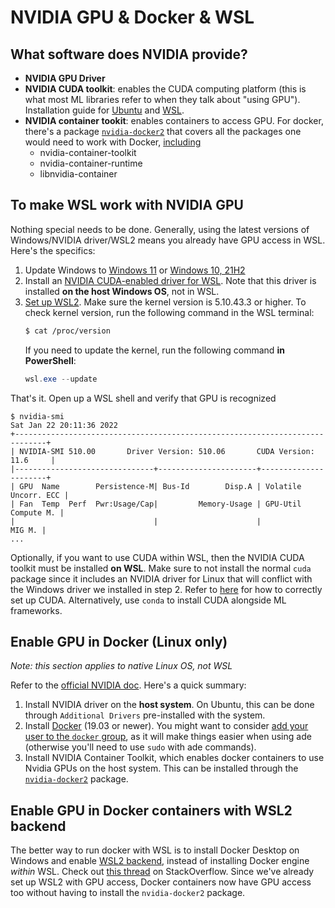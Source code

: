 # NVIDIA GPU & Docker & WSL

## What software does NVIDIA provide?

- **NVIDIA GPU Driver**
- **NVIDIA CUDA toolkit**: enables the CUDA computing platform (this is what most ML libraries refer to when they talk about "using GPU"). Installation guide for [Ubuntu](https://docs.nvidia.com/cuda/cuda-installation-guide-linux/index.html#ubuntu-installation) and [WSL](https://docs.nvidia.com/cuda/cuda-installation-guide-linux/index.html#wsl-installation).
- **NVIDIA container tookit**: enables containers to access GPU. For docker, there's a package [`nvidia-docker2`](https://docs.nvidia.com/datacenter/cloud-native/container-toolkit/install-guide.html) that covers all the packages one would need to work with Docker, [including](https://github.com/NVIDIA/nvidia-docker/issues/1268#issuecomment-632692949)
  - nvidia-container-toolkit
  - nvidia-container-runtime
  - libnvidia-container

## To make WSL work with NVIDIA GPU

Nothing special needs to be done. Generally, using the latest versions of Windows/NVIDIA driver/WSL2 means you already have GPU access in WSL. Here's the specifics:

1. Update Windows to [Windows 11](https://microsoft.com/software-download/windows11) or [Windows 10, 21H2](https://microsoft.com/software-download/windows10)
2. Install an [NVIDIA CUDA-enabled driver for WSL](https://developer.nvidia.com/cuda/wsl). Note that this driver is installed **on the host Windows OS**, not in WSL.
3. [Set up WSL2](https://docs.microsoft.com/en-us/windows/wsl/install). Make sure the kernel version is 5.10.43.3 or higher. To check kernel version, run the following command in the WSL terminal:
    ```bash
    $ cat /proc/version
    ```
    If you need to update the kernel, run the following command **in PowerShell**:
    ```PowerShell
    wsl.exe --update
    ```

That's it. Open up a WSL shell and verify that GPU is recognized
```
$ nvidia-smi
Sat Jan 22 20:11:36 2022
+-----------------------------------------------------------------------------+
| NVIDIA-SMI 510.00       Driver Version: 510.06       CUDA Version: 11.6     |
|-------------------------------+----------------------+----------------------+
| GPU  Name        Persistence-M| Bus-Id        Disp.A | Volatile Uncorr. ECC |
| Fan  Temp  Perf  Pwr:Usage/Cap|         Memory-Usage | GPU-Util  Compute M. |
|                               |                      |               MIG M. |
...
```

Optionally, if you want to use CUDA within WSL, then the NVIDIA CUDA toolkit must be installed **on WSL**. Make sure to not install the normal `cuda` package since it includes an NVIDIA driver for Linux that will conflict with the Windows driver we installed in step 2. Refer to [here](https://docs.nvidia.com/cuda/cuda-installation-guide-linux/index.html#wsl-installation) for how to correctly set up CUDA. Alternatively, use `conda` to install CUDA alongside ML frameworks.

## Enable GPU in Docker (Linux only)

*Note: this section applies to native Linux OS, not WSL*

Refer to the [official NVIDIA doc](https://docs.nvidia.com/datacenter/cloud-native/container-toolkit/install-guide.html). Here's a quick summary:

1. Install NVIDIA driver on the **host system**. On Ubuntu, this can be done through `Additional Drivers` pre-installed with the system.
2. Install [Docker](https://docs.docker.com/engine/install/ubuntu/) (19.03 or newer). You might want to consider [add your user to the `docker` group](https://docs.docker.com/engine/install/linux-postinstall/#manage-docker-as-a-non-root-user), as it will make things easier when using ade (otherwise you'll need to use `sudo` with ade commands).
3. Install NVIDIA Container Toolkit, which enables docker containers to use Nvidia GPUs on the host system. This can be installed through the [`nvidia-docker2`](https://docs.nvidia.com/datacenter/cloud-native/container-toolkit/install-guide.html) package.

## Enable GPU in Docker containers with WSL2 backend

The better way to run docker with WSL is to install Docker Desktop on Windows and enable [WSL2 backend](https://docs.docker.com/desktop/windows/wsl/), instead of installing Docker engine *within* WSL. Check out [this thread](https://stackoverflow.com/a/50160191) on StackOverflow. Since we've already set up WSL2 with GPU access, Docker containers now have GPU access too without having to install the `nvidia-docker2` package.